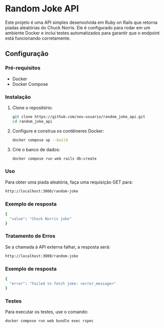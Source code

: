 # Random Joke API

Este projeto é uma API simples desenvolvida em Ruby on Rails que retorna piadas aleatórias do Chuck Norris. Ele é configurado para rodar em um ambiente Docker e inclui testes automatizados para garantir que o endpoint está funcionando corretamente.

## Configuração

### Pré-requisitos

- Docker
- Docker Compose

### Instalação

1. Clone o repositório:

   ```sh
   git clone https://github.com/seu-usuario/random_joke_api.git
   cd random_joke_api

2. Configure e construa os contêineres Docker:

   ```sh
   docker compose up --build

3. Crie o banco de dados:
   ```sh
   docker compose run web rails db:create

### Uso

Para obter uma piada aleatória, faça uma requisição GET para:

  ```sh
  http://localhost:3000/random-joke
  ```

### Exemplo de resposta

```sh
{
  "value": "Chuck Norris joke"
}
```

### Tratamento de Erros

Se a chamada à API externa falhar, a resposta será:

```sh
http://localhost:3000/random-joke
```

### Exemplo de resposta

```sh
{
  "error": "Failed to fetch joke: <error_message>"
}
```

### Testes

Para executar os testes, use o comando:

```sh
docker compose run web bundle exec rspec
```